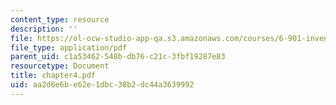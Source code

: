 ```yaml
---
content_type: resource
description: ''
file: https://ol-ocw-studio-app-qa.s3.amazonaws.com/courses/6-901-inventions-and-patents-fall-2005/aa2d6e6be62e1dbc38b2dc44a3639992_chapter4.pdf
file_type: application/pdf
parent_uid: c1a53462-548b-db76-c21c-3fbf19287e83
resourcetype: Document
title: chapter4.pdf
uid: aa2d6e6b-e62e-1dbc-38b2-dc44a3639992
---
```

